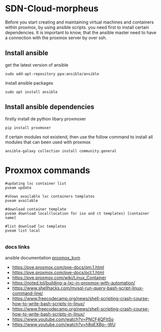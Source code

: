 # SDN-Cloud-morpheus
Before you start creating and maintaining virtual machines and containers within proxmox, by using ansible scripts. you need first to install certain dependencies.
It is important to know, that the ansible master need to have a connection with the proxmox server by over ssh.

## Install ansible
get the latest version of ansible
```
sudo add-apt-repository ppa:ansible/ansible 
```
install ansible packages
```
sudo apt install ansible
```

## Install ansible dependencies
firstly install de python libary proxmoxer
```
pip install proxmoxer
```
if certain modules not existend, then use the follow command to install all modules that can been used with proxmox
```
ansible-galaxy collection install community.general
```
# Proxmox commands
```
#updating lxc container list
pveam update

#shows available lxc containers templates
pveam available 

#download container template
pveam download local(location for iso and ct templates) [container name] 

#list download lxc templates
pveam list local 


```



### docs links
ansible documentation [proxmox_kvm](https://docs.ansible.com/ansible/latest/collections/community/general/proxmox_kvm_module.html)
* https://pve.proxmox.com/pve-docs/qm.1.html
* https://pve.proxmox.com/pve-docs/pct.1.html
* https://pve.proxmox.com/wiki/Linux_Container
* https://noted.lol/building-a-lxc-in-proxmox-with-automation/
* https://www.shellhacks.com/mysql-run-query-bash-script-linux-command-line/
* https://www.freecodecamp.org/news/shell-scripting-crash-course-how-to-write-bash-scripts-in-linux/
* https://www.freecodecamp.org/news/shell-scripting-crash-course-how-to-write-bash-scripts-in-linux/
* https://www.youtube.com/watch?v=PNCF4QFItSo
* https://www.youtube.com/watch?v=h8qEXBp--WU 



